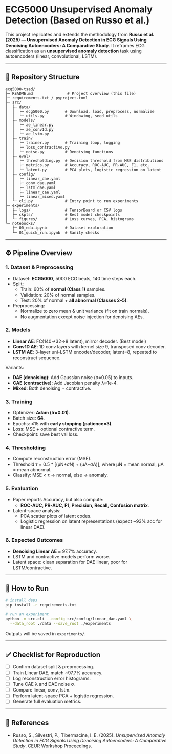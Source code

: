 # ECG5000 Unsupervised Anomaly Detection (Based on Russo et al.)

This project replicates and extends the methodology from **Russo et al. (2025) — Unsupervised Anomaly Detection in ECG Signals Using Denoising Autoencoders: A Comparative Study**. It reframes ECG classification as an **unsupervised anomaly detection** task using autoencoders (linear, convolutional, LSTM).

---

## 📂 Repository Structure
```
ecq5000-tsad/
├─ README.md               # Project overview (this file)
├─ requirements.txt / pyproject.toml
├─ src/
│  ├─ data/
│  │  ├─ ecg5000.py       # Download, load, preprocess, normalize
│  │  └─ utils.py         # Windowing, seed utils
│  ├─ models/
│  │  ├─ ae_linear.py
│  │  ├─ ae_conv1d.py
│  │  └─ ae_lstm.py
│  ├─ train/
│  │  ├─ trainer.py       # Training loop, logging
│  │  ├─ loss_contractive.py
│  │  └─ noise.py         # Denoising functions
│  ├─ eval/
│  │  ├─ thresholding.py  # Decision threshold from MSE distributions
│  │  ├─ metrics.py       # Accuracy, ROC-AUC, PR-AUC, F1, etc.
│  │  └─ latent.py        # PCA plots, logistic regression on latent
│  ├─ config/
│  │  ├─ linear_dae.yaml
│  │  ├─ conv_dae.yaml
│  │  ├─ lstm_dae.yaml
│  │  ├─ linear_cae.yaml
│  │  └─ linear_mixed.yaml
│  └─ cli.py              # Entry point to run experiments
├─ experiments/
│  ├─ logs/               # TensorBoard or CSV logs
│  ├─ ckpts/              # Best model checkpoints
│  └─ figures/            # Loss curves, PCA, histograms
└─ notebooks/
   ├─ 00_eda.ipynb        # Dataset exploration
   └─ 01_quick_run.ipynb  # Sanity checks
```

---

## ⚙️ Pipeline Overview

### 1. Dataset & Preprocessing
- Dataset: **ECG5000**, 5000 ECG beats, 140 time steps each.
- Split:
  - Train: 60% of **normal (Class 1)** samples.
  - Validation: 20% of normal samples.
  - Test: 20% of normal + **all abnormal (Classes 2–5)**.
- Preprocessing:
  - Normalize to zero mean & unit variance (fit on train normals).
  - No augmentation except noise injection for denoising AEs.

### 2. Models
- **Linear AE**: FC(140→32→8 latent), mirror decoder. (Best model)
- **Conv1D AE**: 1D conv layers with kernel size 9, transposed conv decoder.
- **LSTM AE**: 3-layer uni-LSTM encoder/decoder, latent=8, repeated to reconstruct sequence.

Variants:
- **DAE (denoising)**: Add Gaussian noise (σ≈0.05) to inputs.
- **CAE (contractive)**: Add Jacobian penalty λ≈1e-4.
- **Mixed**: Both denoising + contractive.

### 3. Training
- Optimizer: **Adam (lr=0.01)**.
- Batch size: **64**.
- Epochs: ≤15 with **early stopping (patience=3)**.
- Loss: MSE + optional contractive term.
- Checkpoint: save best val loss.

### 4. Thresholding
- Compute reconstruction error (MSE).
- Threshold τ = 0.5 * [(μN+σN) + (μA−σA)], where μN = mean normal, μA = mean abnormal.
- Classify: MSE < τ → normal, else → anomaly.

### 5. Evaluation
- Paper reports Accuracy, but also compute:
  - **ROC-AUC, PR-AUC, F1, Precision, Recall, Confusion matrix**.
- Latent-space analysis:
  - PCA scatter plots of latent codes.
  - Logistic regression on latent representations (expect ~93% acc for linear DAE).

### 6. Expected Outcomes
- **Denoising Linear AE** ≈ 97.7% accuracy.
- LSTM and contractive models perform worse.
- Latent space: clean separation for DAE linear, poor for LSTM/contractive.

---

## 🚀 How to Run
```bash
# install deps
pip install -r requirements.txt

# run an experiment
python -m src.cli --config src/config/linear_dae.yaml \
  --data_root ./data --save_root ./experiments
```

Outputs will be saved in `experiments/`.

---

## ✅ Checklist for Reproduction
- [ ] Confirm dataset split & preprocessing.
- [ ] Train Linear DAE, match ~97.7% accuracy.
- [ ] Log reconstruction error histograms.
- [ ] Tune CAE λ and DAE noise σ.
- [ ] Compare linear, conv, lstm.
- [ ] Perform latent-space PCA + logistic regression.
- [ ] Generate full evaluation metrics.

---

## 📌 References
- Russo, S., Silvestri, P., Tibermacine, I. E. (2025). *Unsupervised Anomaly Detection in ECG Signals Using Denoising Autoencoders: A Comparative Study*. CEUR Workshop Proceedings.

